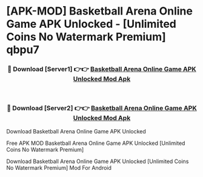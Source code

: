 # [APK-MOD] Basketball Arena  Online Game APK Unlocked - [Unlimited Coins No Watermark Premium] qbpu7



<div align="center">
<h3>🔴 Download [Server1] 👉👉 <a href="https://momento.my/?title=Basketball_Arena__Online_Game_APK_Unlocked">Basketball Arena  Online Game APK Unlocked Mod Apk</a></h3><br>

<h3>🔴 Download [Server2] 👉👉 <a href="https://momento.my/?title=Basketball_Arena__Online_Game_APK_Unlocked">Basketball Arena  Online Game APK Unlocked Mod Apk</a></h3>
</div>



Download Basketball Arena  Online Game APK Unlocked 

Free APK MOD Basketball Arena  Online Game APK Unlocked [Unlimited Coins No Watermark Premium]

Download Basketball Arena  Online Game APK Unlocked [Unlimited Coins No Watermark Premium] Mod For Android
